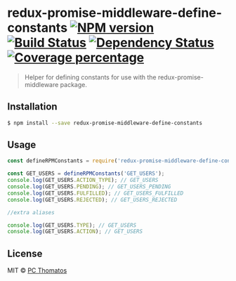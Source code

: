 # redux-promise-middleware-define-constants [![NPM version][npm-image]][npm-url] [![Build Status][travis-image]][travis-url] [![Dependency Status][daviddm-image]][daviddm-url] [![Coverage percentage][coveralls-image]][coveralls-url]
> Helper for defining constants for use with the redux-promise-middleware package.

## Installation

```sh
$ npm install --save redux-promise-middleware-define-constants
```

## Usage

```js
const defineRPMConstants = require('redux-promise-middleware-define-constants');

const GET_USERS = defineRPMConstants('GET_USERS');
console.log(GET_USERS.ACTION_TYPE); // GET_USERS
console.log(GET_USERS.PENDING); // GET_USERS_PENDING
console.log(GET_USERS.FULFILLED); // GET_USERS_FULFILLED
console.log(GET_USERS.REJECTED); // GET_USERS_REJECTED

//extra aliases

console.log(GET_USERS.TYPE); // GET_USERS
console.log(GET_USERS.ACTION); // GET_USERS

```
## License

MIT © [PC Thomatos](https://github.com/pcthomatos)


[npm-image]: https://badge.fury.io/js/redux-promise-middleware-define-constants.svg
[npm-url]: https://npmjs.org/package/redux-promise-middleware-define-constants
[travis-image]: https://travis-ci.org/pcthomatos/redux-promise-middleware-define-constants.svg?branch=master
[travis-url]: https://travis-ci.org/pcthomatos/redux-promise-middleware-define-constants
[daviddm-image]: https://david-dm.org/pcthomatos/redux-promise-middleware-define-constants.svg?theme=shields.io
[daviddm-url]: https://david-dm.org/pcthomatos/redux-promise-middleware-define-constants
[coveralls-image]: https://coveralls.io/repos/github/pcthomatos/redux-promise-middleware-define-constants/badge.svg?branch=master
[coveralls-url]: https://coveralls.io/r/pcthomatos/redux-promise-middleware-define-constants

